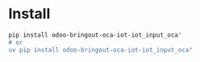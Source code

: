 # Install

```bash
pip install odoo-bringout-oca-iot-iot_input_oca"
# or
uv pip install odoo-bringout-oca-iot-iot_input_oca"
```
